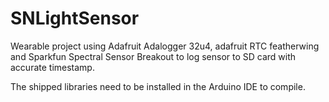 # SNLightSensor
Wearable project using Adafruit Adalogger 32u4, adafruit RTC featherwing and Sparkfun Spectral Sensor Breakout to log sensor to SD card with accurate timestamp.

The shipped libraries need to be installed in the Arduino IDE to compile.
